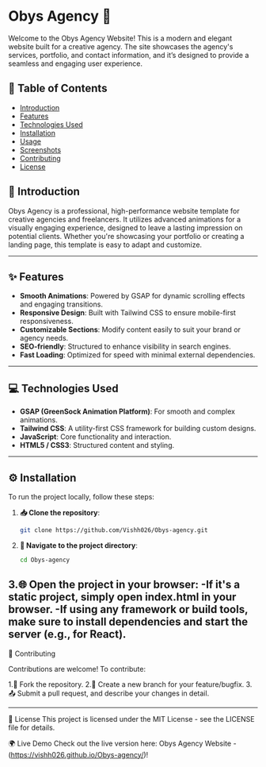 # Obys Agency 🚀

Welcome to the Obys Agency Website! This is a modern and elegant website built for a creative agency. The site showcases the agency's services, portfolio, and contact information, and it’s designed to provide a seamless and engaging user experience.

## 📖 Table of Contents
- [Introduction](#introduction)
- [Features](#features)
- [Technologies Used](#technologies-used)
- [Installation](#installation)
- [Usage](#usage)
- [Screenshots](#screenshots)
- [Contributing](#contributing)
- [License](#license)
  
## 📝 Introduction

Obys Agency is a professional, high-performance website template for creative agencies and freelancers. It utilizes advanced animations for a visually engaging experience, designed to leave a lasting impression on potential clients. Whether you're showcasing your portfolio or creating a landing page, this template is easy to adapt and customize.

---

## ✨ Features

- **Smooth Animations**: Powered by GSAP for dynamic scrolling effects and engaging transitions.
- **Responsive Design**: Built with Tailwind CSS to ensure mobile-first responsiveness.
- **Customizable Sections**: Modify content easily to suit your brand or agency needs.
- **SEO-friendly**: Structured to enhance visibility in search engines.
- **Fast Loading**: Optimized for speed with minimal external dependencies.

---
## 💻 Technologies Used

- **GSAP (GreenSock Animation Platform)**: For smooth and complex animations.
- **Tailwind CSS**: A utility-first CSS framework for building custom designs.
- **JavaScript**: Core functionality and interaction.
- **HTML5 / CSS3**: Structured content and styling.

---
## ⚙️ Installation

To run the project locally, follow these steps:

1. **📥 Clone the repository**:
   ```bash
   git clone https://github.com/Vishh026/Obys-agency.git
2. **🔧 Navigate to the project directory**:
	 ```bash
  	 cd Obys-agency
3.🌐 Open the project in your browser:
	-If it's a static project, simply open index.html in your browser.
    -If using any framework or build tools, make sure to install dependencies and start the 
     server (e.g., for React).
---
                                
🤝 Contributing

Contributions are welcome! To contribute:

1.🍴 Fork the repository.
2.🔨 Create a new branch for your feature/bugfix.
3.📤 Submit a pull request, and describe your changes in detail.

---

📄 License
This project is licensed under the MIT License - see the LICENSE file for details.

🌍 Live Demo
Check out the live version here: Obys Agency Website -(https://vishh026.github.io/Obys-agency/)!

